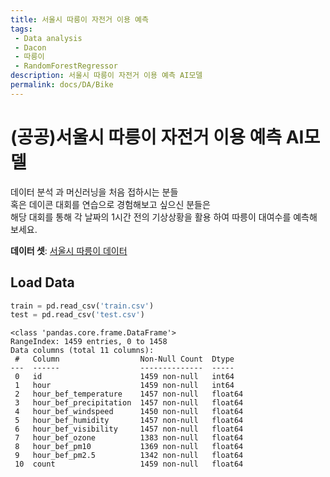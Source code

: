 ```yaml
---
title: 서울시 따릉이 자전거 이용 예측
tags: 
 - Data analysis
 - Dacon
 - 따릉이
 - RandomForestRegressor
description: 서울시 따릉이 자전거 이용 예측 AI모델 
permalink: docs/DA/Bike
---
```


# (공공)서울시 따릉이 자전거 이용 예측 AI모델

데이터 분석 과 머신러닝을 처음 접하시는 분들<br>
혹은 데이콘 대회를 연습으로 경험해보고 싶으신 분들은<br> 
해당 대회를 통해 각 날짜의 1시간 전의 기상상황을 활용 하여 따릉이 대여수를 예측해 보세요.

**데이터 셋**: [서울시 따릉이 데이터](https://dacon.io/competitions/open/235576/data)

## Load Data
```python
train = pd.read_csv('train.csv')
test = pd.read_csv('test.csv')
```

```
<class 'pandas.core.frame.DataFrame'>
RangeIndex: 1459 entries, 0 to 1458
Data columns (total 11 columns):
 #   Column                  Non-Null Count  Dtype  
---  ------                  --------------  -----
 0   id                      1459 non-null   int64
 1   hour                    1459 non-null   int64
 2   hour_bef_temperature    1457 non-null   float64
 3   hour_bef_precipitation  1457 non-null   float64
 4   hour_bef_windspeed      1450 non-null   float64
 5   hour_bef_humidity       1457 non-null   float64
 6   hour_bef_visibility     1457 non-null   float64
 7   hour_bef_ozone          1383 non-null   float64
 8   hour_bef_pm10           1369 non-null   float64
 9   hour_bef_pm2.5          1342 non-null   float64
 10  count                   1459 non-null   float64
 ```